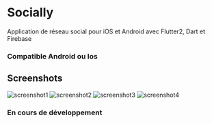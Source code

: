 # Socially

Application de réseau social pour iOS et Android avec Flutter2, Dart et Firebase

### Compatible Android ou Ios

## Screenshots


![screenshot1](screenshots/screenshot.png)
![screenshot2](screenshots/screenshot1.png)
![screenshot3](screenshots/screenshot2.png)
![screenshot4](screenshots/screenshot3.png)

### En cours de développement
